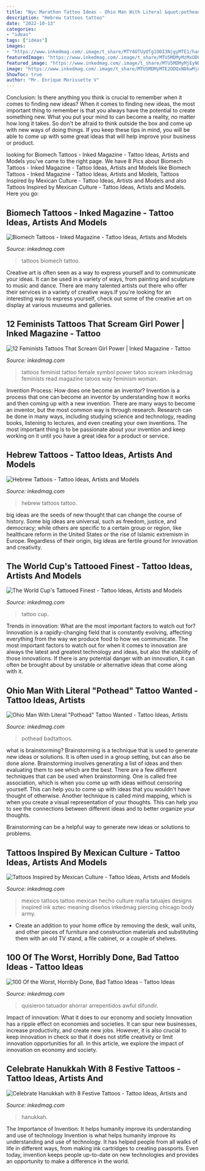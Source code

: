 ```yaml
---
title: "Nyc Marathon Tattoo Ideas - Ohio Man With Literal &quot;pothead&quot; Tattoo Wanted"
description: "Hebrew tattoos tattoo"
date: "2022-10-13"
categories:
- "ideas"
tags: ["ideas"]
images:
- "https://www.inkedmag.com/.image/t_share/MTY4OTUyOTg1ODI3NjgyMTE1/hanukkah-tattoo-fb.jpg"
featuredImage: "https://www.inkedmag.com/.image/t_share/MTU5MDMyMzMxODU3MzA3NDE2/fifafeature.jpg"
featured_image: "https://www.inkedmag.com/.image/t_share/MTU5MDMyMjEyNDAyMDIyMTY4/floral-female-symbol-tattoo.jpg"
image: "https://www.inkedmag.com/.image/t_share/MTU5MDMyMTE2ODQxNDkwMjAw/biomechyallzee_feature.jpg"
ShowToc: true
author: "Mr. Enrique Morissette V"
---
```



Conclusion: Is there anything you think is crucial to remember when it comes to finding new ideas?
When it comes to finding new ideas, the most important thing to remember is that you always have the potential to create something new. What you put your mind to can become a reality, no matter how long it takes. So don't be afraid to think outside the box and come up with new ways of doing things. If you keep these tips in mind, you will be able to come up with some great ideas that will help improve your business or product.

	

		
looking for Biomech Tattoos - Inked Magazine - Tattoo Ideas, Artists and Models you've came to the right page. We have 8 Pics about Biomech Tattoos - Inked Magazine - Tattoo Ideas, Artists and Models like Biomech Tattoos - Inked Magazine - Tattoo Ideas, Artists and Models, Tattoos Inspired by Mexican Culture - Tattoo Ideas, Artists and Models and also Tattoos Inspired by Mexican Culture - Tattoo Ideas, Artists and Models. Here you go:
		
    
## Biomech Tattoos - Inked Magazine - Tattoo Ideas, Artists And Models

<img loading=lazy src="https://www.inkedmag.com/.image/t_share/MTU5MDMyMTE2ODQxNDkwMjAw/biomechyallzee_feature.jpg" onerror="this.onerror=null;this.src='https://tse2.mm.bing.net/th?id=OIP.gHAOtKhzC2kfccq-BOVIBwHaHa&amp;pid=15.1';" alt="Biomech Tattoos - Inked Magazine - Tattoo Ideas, Artists and Models">

_Source: inkedmag.com_

>tattoos biomech tattoo. 

	

Creative art is often seen as a way to express yourself and to communicate your ideas. It can be used in a variety of ways, from painting and sculpture to music and dance. There are many talented artists out there who offer their services in a variety of creative ways.If you're looking for an interesting way to express yourself, check out some of the creative art on display at various museums and galleries.

    
## 12 Feminists Tattoos That Scream Girl Power | Inked Magazine - Tattoo

<img loading=lazy src="https://www.inkedmag.com/.image/t_share/MTU5MDMyMjEyNDAyMDIyMTY4/floral-female-symbol-tattoo.jpg" onerror="this.onerror=null;this.src='https://tse1.mm.bing.net/th?id=OIP.g0m5iD72pRu-w6VvqEPBbgHaHa&amp;pid=15.1';" alt="12 Feminists Tattoos That Scream Girl Power | Inked Magazine - Tattoo">

_Source: inkedmag.com_

>tattoos feminist tattoo female symbol power tatoo scream inkedmag feminists read magazine tatoos way feminism woman. 

	

Invention Process: How does one become an inventor?
Invention is a process that one can become an inventor by understanding how it works and then coming up with a new invention. There are many ways to become an inventor, but the most common way is through research. Research can be done in many ways, including studying science and technology, reading books, listening to lectures, and even creating your own inventions. The most important thing is to be passionate about your invention and keep working on it until you have a great idea for a product or service.

    
## Hebrew Tattoos - Tattoo Ideas, Artists And Models

<img loading=lazy src="https://www.inkedmag.com/.image/t_share/MTU5MDMyNjA3ODA2NDAwMTQ5/hebrew_feature.jpg" onerror="this.onerror=null;this.src='https://tse1.mm.bing.net/th?id=OIP.VQnjha06981_l-CoDyex3wHaHg&amp;pid=15.1';" alt="Hebrew Tattoos - Tattoo Ideas, Artists and Models">

_Source: inkedmag.com_

>hebrew tattoos tattoo. 

	

big ideas are the seeds of new thought that can change the course of history. Some big ideas are universal, such as freedom, justice, and democracy; while others are specific to a certain group or region, like healthcare reform in the United States or the rise of Islamic extremism in Europe. Regardless of their origin, big ideas are fertile ground for innovation and creativity.

    
## The World Cup&#039;s Tattooed Finest - Tattoo Ideas, Artists And Models

<img loading=lazy src="https://www.inkedmag.com/.image/t_share/MTU5MDMyMzMxODU3MzA3NDE2/fifafeature.jpg" onerror="this.onerror=null;this.src='https://tse1.mm.bing.net/th?id=OIP.Pk8II6NSqoR1Vjn4E7IeFQHaHa&amp;pid=15.1';" alt="The World Cup&#039;s Tattooed Finest - Tattoo Ideas, Artists and Models">

_Source: inkedmag.com_

>tattoo cup. 

	

Trends in innovation: What are the most important factors to watch out for?
Innovation is a rapidly-changing field that is constantly evolving, affecting everything from the way we produce food to how we communicate. The most important factors to watch out for when it comes to innovation are always the latest and greatest technology and ideas, but also the stability of those innovations. If there is any potential danger with an innovation, it can often be brought about by unstable or alternative ideas that come along with it.

    
## Ohio Man With Literal &quot;Pothead&quot; Tattoo Wanted - Tattoo Ideas, Artists

<img loading=lazy src="https://www.inkedmag.com/.image/t_share/MTY4ODEzOTA0ODU0NTI1MTI1/christopher-d.jpg" onerror="this.onerror=null;this.src='https://tse2.mm.bing.net/th?id=OIP.PHjGxlba4WHZxVCjOmmKhAHaKx&amp;pid=15.1';" alt="Ohio Man With Literal &quot;Pothead&quot; Tattoo Wanted - Tattoo Ideas, Artists">

_Source: inkedmag.com_

>pothead badtattoos. 

	

what is brainstorming?
Brainstorming is a technique that is used to generate new ideas or solutions. It is often used in a group setting, but can also be done alone. Brainstorming involves generating a list of ideas and then evaluating them to see which are the best.
There are a few different techniques that can be used when brainstorming. One is called free association, which is when you come up with ideas without censoring yourself. This can help you to come up with ideas that you wouldn't have thought of otherwise. Another technique is called mind mapping, which is when you create a visual representation of your thoughts. This can help you to see the connections between different ideas and to better organize your thoughts.

Brainstorming can be a helpful way to generate new ideas or solutions to problems.

    
## Tattoos Inspired By Mexican Culture - Tattoo Ideas, Artists And Models

<img loading=lazy src="https://www.inkedmag.com/.image/t_share/MTU5MDMyMjI4Nzc5ODYxNjUz/cinco_feature.jpg" onerror="this.onerror=null;this.src='https://tse4.mm.bing.net/th?id=OIP.Mcgl1VqfQlSqv1TxnCTsqAHaHa&amp;pid=15.1';" alt="Tattoos Inspired by Mexican Culture - Tattoo Ideas, Artists and Models">

_Source: inkedmag.com_

>mexico tattoos tattoo mexican hecho culture mafia tatuajes designs inspired ink aztec meaning diseños inkedmag piercing chicago body army. 

	

- Create an addition to your home office by removing the desk, wall units, and other pieces of furniture and construction materials and substituting them with an old TV stand, a file cabinet, or a couple of shelves.

    
## 100 Of The Worst, Horribly Done, Bad Tattoo Ideas - Tattoo Ideas

<img loading=lazy src="https://www.inkedmag.com/.image/c_limit%2Ccs_srgb%2Cfl_progressive%2Cq_auto:good%2Cw_700/MTY2ODYzMTI5MzY2NTA0NDY3/nintchdbpict000519402822.jpg" onerror="this.onerror=null;this.src='https://tse4.mm.bing.net/th?id=OIP.DAAfToBjANwD14kMkpEFQgHaHz&amp;pid=15.1';" alt="100 Of the Worst, Horribly Done, Bad Tattoo Ideas - Tattoo Ideas">

_Source: inkedmag.com_

>quisieron tatuador ahorrar arrepentidos awful difundir. 

	

Impact of innovation: What it does to our economy and society
Innovation has a ripple effect on economies and societies. It can spur new businesses, increase productivity, and create new jobs. However, it is also crucial to keep innovation in check so that it does not stifle creativity or limit innovation opportunities for all. In this article, we explore the impact of innovation on economy and society.

    
## Celebrate Hanukkah With 8 Festive Tattoos - Tattoo Ideas, Artists And

<img loading=lazy src="https://www.inkedmag.com/.image/t_share/MTY4OTUyOTg1ODI3NjgyMTE1/hanukkah-tattoo-fb.jpg" onerror="this.onerror=null;this.src='https://tse3.mm.bing.net/th?id=OIP.vacqwTj2Psd5q77c1yECgQHaD4&amp;pid=15.1';" alt="Celebrate Hanukkah with 8 Festive Tattoos - Tattoo Ideas, Artists and">

_Source: inkedmag.com_

>hanukkah. 

	

The Importance of Invention: It helps humanity improve its understanding and use of technology
Invention is what helps humanity improve its understanding and use of technology. It has helped people from all walks of life in different ways, from making ink cartridges to creating passports. Even today, invention keeps people up-to-date on new technologies and provides an opportunity to make a difference in the world.

